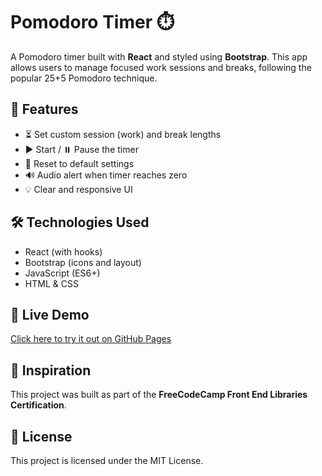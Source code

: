 # Pomodoro Timer ⏱️

A Pomodoro timer built with **React** and styled using **Bootstrap**. This app allows users to manage focused work sessions and breaks, following the popular 25+5 Pomodoro technique.

## 🎯 Features

- ⏳ Set custom session (work) and break lengths
- ▶️ Start / ⏸️ Pause the timer
- 🔁 Reset to default settings
- 🔊 Audio alert when timer reaches zero
- 💡 Clear and responsive UI

## 🛠️ Technologies Used

- React (with hooks)
- Bootstrap (icons and layout)
- JavaScript (ES6+)
- HTML & CSS

## 🚀 Live Demo

[Click here to try it out on GitHub Pages](https://your-username.github.io/pomodoro-timer)



## 🧠 Inspiration

This project was built as part of the **FreeCodeCamp Front End Libraries Certification**.

## 📄 License

This project is licensed under the MIT License.
